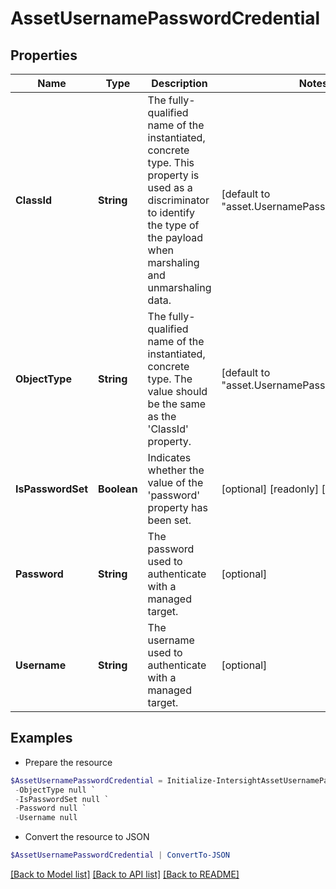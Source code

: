 # AssetUsernamePasswordCredential
## Properties

Name | Type | Description | Notes
------------ | ------------- | ------------- | -------------
**ClassId** | **String** | The fully-qualified name of the instantiated, concrete type. This property is used as a discriminator to identify the type of the payload when marshaling and unmarshaling data. | [default to "asset.UsernamePasswordCredential"]
**ObjectType** | **String** | The fully-qualified name of the instantiated, concrete type. The value should be the same as the &#39;ClassId&#39; property. | [default to "asset.UsernamePasswordCredential"]
**IsPasswordSet** | **Boolean** | Indicates whether the value of the &#39;password&#39; property has been set. | [optional] [readonly] [default to $false]
**Password** | **String** | The password used to authenticate with a managed target. | [optional] 
**Username** | **String** | The username used to authenticate with a managed target. | [optional] 

## Examples

- Prepare the resource
```powershell
$AssetUsernamePasswordCredential = Initialize-IntersightAssetUsernamePasswordCredential  -ClassId null `
 -ObjectType null `
 -IsPasswordSet null `
 -Password null `
 -Username null
```

- Convert the resource to JSON
```powershell
$AssetUsernamePasswordCredential | ConvertTo-JSON
```

[[Back to Model list]](../README.md#documentation-for-models) [[Back to API list]](../README.md#documentation-for-api-endpoints) [[Back to README]](../README.md)

